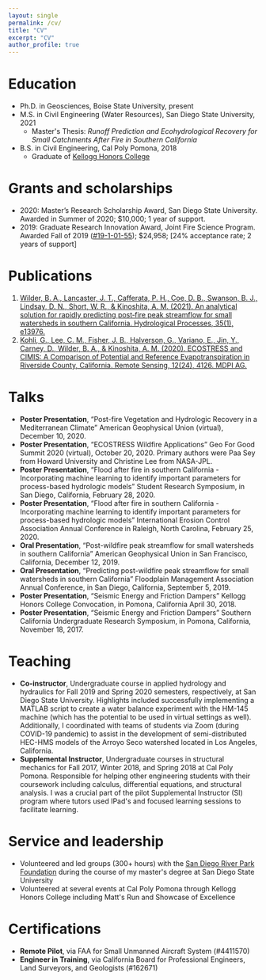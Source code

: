 ```yaml
---
layout: single
permalink: /cv/
title: "CV"
excerpt: "CV"
author_profile: true
---
```



Education
======
* Ph.D. in Geosciences, Boise State University, present 
* M.S. in Civil Engineering (Water Resources), San Diego State University, 2021
  * Master's Thesis: _Runoff Prediction and Ecohydrological Recovery for Small Catchments After Fire in Southern California_
* B.S. in Civil Engineering, Cal Poly Pomona, 2018
  * Graduate of [Kellogg Honors College](https://www.cpp.edu/honorscollege/) 


Grants and scholarships
======
* 2020: Master’s Research Scholarship Award, San Diego State University. Awarded in Summer of 2020; $10,000; 1 year of support.
* 2019: Graduate Research Innovation Award, Joint Fire Science Program. Awarded Fall of 2019 ([#19-1-01-55](https://www.firescience.gov/JFSP_advanced_search_results_detail.cfm?jdbid=%24%27%3A%2B8W%20%20%20%0A)); $24,958; [24% acceptance rate; 2 years of support]


Publications
======
1. [Wilder, B. A., Lancaster, J. T., Cafferata, P. H., Coe, D. B., Swanson, B. J., Lindsay, D. N.,  Short, W. R., & Kinoshita, A. M. (2021). An analytical solution for rapidly predicting post‐fire peak streamflow for small watersheds in southern California. Hydrological Processes, 35(1), e13976.](https://onlinelibrary.wiley.com/doi/epdf/10.1002/hyp.13976)
1. [Kohli, G., Lee, C. M., Fisher, J. B., Halverson, G., Variano, E., Jin, Y., Carney, D., Wilder, B. A., & Kinoshita, A. M. (2020). ECOSTRESS and CIMIS: A Comparison of Potential and Reference Evapotranspiration in Riverside County, California. Remote Sensing, 12(24), 4126. MDPI AG.](https://www.mdpi.com/2072-4292/12/24/4126)

  
Talks
======
* **Poster Presentation**, “Post-fire Vegetation and Hydrologic Recovery in a Mediterranean Climate” American Geophysical Union (virtual), December 10, 2020.
* **Poster Presentation**, “ECOSTRESS Wildfire Applications” Geo For Good Summit 2020 (virtual), October 20, 2020. Primary authors were Paa Sey from Howard University and Christine Lee from NASA-JPL.
* **Poster Presentation**, “Flood after fire in southern California - Incorporating machine learning to identify important parameters for process-based hydrologic models” Student Research Symposium, in San Diego, California, February 28, 2020.
* **Poster Presentation**, “Flood after fire in southern California - Incorporating machine learning to identify important parameters for process-based hydrologic models” International Erosion Control Association Annual Conference in Raleigh, North Carolina, February 25, 2020.
* **Oral Presentation**, “Post-wildfire peak streamflow for small watersheds in southern California” American Geophysical Union in San Francisco, California, December 12, 2019.
* **Oral Presentation**, “Predicting post-wildfire peak streamflow for small watersheds in southern California” Floodplain Management Association Annual Conference, in San Diego, California, September 5, 2019.
* **Poster Presentation**, “Seismic Energy and Friction Dampers” Kellogg Honors College Convocation, in Pomona, California April 30, 2018.
* **Poster Presentation**, “Seismic Energy and Friction Dampers” Southern California Undergraduate Research Symposium, in Pomona, California, November 18, 2017.
  
Teaching
======
* **Co-instructor**, Undergraduate course in applied hydrology and hydraulics for Fall 2019 and Spring 2020 semesters, respectively, at San Diego State University. Highlights included successfully implementing a MATLAB script to create a water balance experiment with the HM-145 machine (which has the potential to be used in virtual settings as well). Additionally, I coordinated with teams of students via Zoom (during COVID-19 pandemic) to assist in the development of semi-distributed HEC-HMS models of the Arroyo Seco watershed located in Los Angeles, California. 
* **Supplemental Instructor**, Undergraduate courses in structural mechanics for Fall 2017, Winter 2018, and Spring 2018 at Cal Poly Pomona. Responsible for helping other engineering students with their coursework including calculus, differential equations, and structural analysis. I was a crucial part of the pilot Supplemental Instructor (SI) program where tutors used IPad's and focused learning sessions to facilitate learning.
  
  
Service and leadership
======
* Volunteered and led groups (300+ hours) with the [San Diego River Park Foundation](https://sandiegoriver.org/) during the course of my master's degree at San Diego State University
* Volunteered at several events at Cal Poly Pomona through Kellogg Honors College including Matt's Run and Showcase of Excellence


Certifications
======
* **Remote Pilot**, via FAA for Small Unmanned Aircraft System (#4411570)
* **Engineer in Training**, via California Board for Professional Engineers, Land Surveyors, and Geologists (#162671)
